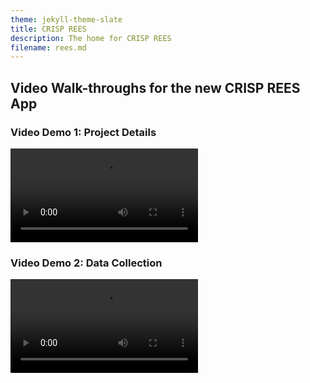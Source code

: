 ```yaml
---
theme: jekyll-theme-slate
title: CRISP REES
description: The home for CRISP REES
filename: rees.md
---
```


## Video Walk-throughs for the new CRISP REES App

### Video Demo 1:  Project Details
<video src="https://rees-videos.s3.amazonaws.com/REES+-+Project+Details.mp4" controls="controls" style="max-width: 730px;">
</video>

### Video Demo 2: Data Collection
<video src="https://rees-videos.s3.amazonaws.com/REES+-+Project+Details.mp4" controls="controls" style="max-width: 730px;">
</video>
